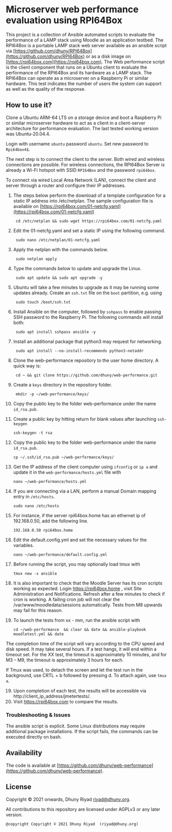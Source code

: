 # Microserver web performance evaluation using RPI64Box
This project is a collection of Ansible automated scripts to evaluate the performance of a LAMP stack using Moodle as an application testbed. 
The RPI64Box is a portable LAMP stack web server available as an ansible script via 
[https://github.com/dhuny/RPI64Box](https://github.com/dhuny/RPI64Box) or as a disk image on [https://rpi64box.com](https://rpi64box.com). The Web performance script is the client component that runs on a Ubuntu client to evaluate the performance of the RPI64Box and its hardware as a LAMP stack. The RPI64Box can operate as a microserver on a Raspberry Pi or similar hardware. This test indicates the number of users the system can support as well as the quality of the response.

## How to use it?

Clone a Ubuntu ARM-64 LTS on a storage device and boot a Raspberry Pi or similar microserver hardware to act as a  client in a client-server architecture for performance evaluation. The last tested working version was Ubuntu-20.04.4. 

Login with username `ubuntu` password `ubuntu`. Set new password to `Rpi64box4$`.

The next step is to connect the client to the server. Both wired and wireless connections are possible. For wireless connections, the RPI64Box Server is already a Wi-Fi hotspot with SSID `RPI64Box` and the password `rpi64box`. 

To connect via wired Local Area Network (LAN), connect the client and server through a router and configure their IP addresses. 

1. The steps below perform the download of a template configuration for a static IP address into /etc/netplan. The sample configuration file is available on [https://rpi64box.com/01-netcfg.yaml](https://rpi64box.com/01-netcfg.yaml)

		cd /etc/netplan && sudo wget https://rpi64box.com/01-netcfg.yaml

2. Edit the 01-netcfg.yaml and set a static IP using the following command.

		sudo nano /etc/netplan/01-netcfg.yaml
		
3. Apply the netplan with the commands below.

		sudo netplan apply
		
4. Type the commands below to update and upgrade the Linux.

		sudo apt update && sudo apt upgrade -y
		
5. Ubuntu will take a few minutes to upgrade as it may be running some updates already.
Create an `ssh.txt` file on the `boot` partition, e.g. using

		sudo touch /boot/ssh.txt

6. Install Ansible on the computer, followed by `sshpass` to enable passing SSH password to the Raspberry Pi. The following commands will install both: 

		sudo apt install sshpass ansible -y
		
7. Install an additional package that python3 may request for networking.

		sudo apt install --no-install-recommends python3-netaddr
8. Clone the web-performance repository to the user home directory. A quick way is:

		cd ~ && git clone https://github.com/dhuny/web-performance.git
		
9. Create a `keys` directory in the repository folder.

		mkdir -p ~/web-performance/keys/
10. Copy the public key to the folder web-performance under the name `id_rsa.pub`.

11. Create a public key by hitting return for blank values after launching `ssh-keygen`

		ssh-keygen -t rsa

12. Copy the public key to the folder web-performance under the name `id_rsa.pub`.

		cp ~/.ssh/id_rsa.pub ~/web-performance/keys/

13. Get the IP address of the client computer using `ifconfig` or `ip a` and update it in the `web-performance/hosts.yml` file with 

		nano ~/web-performance/hosts.yml 
		
14.	If you are connecting via a LAN, perform a manual Domain mapping entry in `/etc/hosts`.

		sudo nano /etc/hosts
		
15. For instance, if the server rpi64box.home has an ethernet ip of 192.168.0.50, add the following line.

		192.168.0.50 rpi64box.home
		
16. Edit the default.config.yml and set the necessary values for the variables.

		nano ~/web-performance/default.config.yml
		
17.	Before running the script, you may optionally load tmux with

		tmux new -s ansible

18. It is also important to check that the Moodle Server has its cron scripts working as expected. 
Login https://rpi64box.home ,  visit Site Administration and Notifications. Refresh after a few minutes to check if cron is working. 
A failing cron job will not clear the /var/www/moodledata/sessions automatically. Tests from M8 upwards may fail for this reason. 		

18. To launch the tests from xx - mm, run the ansible script with

		cd ~/web-performance  && clear && date && ansible-playbook moodletest.yml && date

The completion time of the script will vary according to the CPU speed and disk speed. 
It may take several hours. If a test hangs, it will end within a timeout set. For the XX test, the timeout is approximately 10 minutes, and for M3 – M9, the timeout is approximately 3 hours for each. 

If Tmux was used, to detach the screen and let the test run in the background, use CRTL + b followed by pressing d. To attach again, use `tmux a`. 

19. Upon completion of each test, the results will be accessible via http://client_ip_address/jmetertests/.
20. Visit https://rpi64box.com to compare the results.


### Troubleshooting & Issues

The ansible script is explicit. Some Linux distributions may require additional package installations. If the script fails, the commands can be executed directly on bash. 


## Availability

The code is available at [https://github.com/dhuny/web-performance](https://github.com/dhuny/web-performance).


## License

Copyright © 2021 onwards, Dhuny Riyad riyad@dhuny.org.

All contributions to this repository are licensed under AGPLv3 or any later version.

```
@copyright Copyright © 2021 Dhuny Riyad  (riyad@dhuny.org)
```


